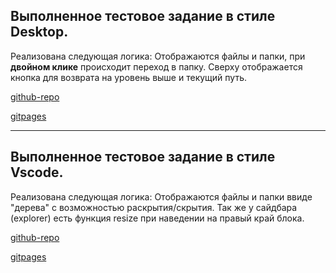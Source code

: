## Выполненное тестовое задание в стиле Desktop.

Реализована следующая логика:
Отображаются файлы и папки, при **двойном клике** происходит переход в папку.
Сверху отображается кнопка для возврата на уровень выше и текущий путь.

<a href="https://github.com/Ali-Romero/Desktop" target="_blank">github-repo</a>

<a href="https://ali-romero.github.io/Desktop/" target="_blank">gitpages</a>

---

## Выполненное тестовое задание в стиле Vscode.

Реализована следующая логика:
Отображаются файлы и папки ввиде "дерева" с возможностью раскрытия/скрытия.
Так же у сайдбара (explorer) есть функция resize при наведении на правый край блока.

<a href="https://github.com/Ali-Romero/Vscode" target="_blank">github-repo</a>

<a href="https://ali-romero.github.io/Vscode/" target="_blank">gitpages</a>
